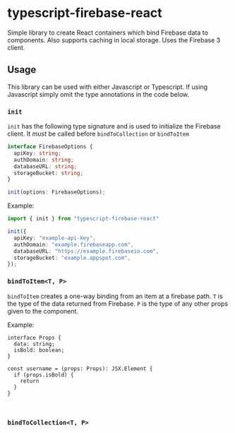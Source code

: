 # typescript-firebase-react

Simple library to create React containers which bind Firebase data to components. Also supports caching in local storage. Uses the Firebase 3 client.

## Usage

This library can be used with either Javascript or Typescript. If using Javascript simply omit the type annotations in the code below.

### `init`

`init` has the following type signature and is used to initialize the Firebase client. It *must* be called before `bindToCollection` or  `bindToItem`

```typescript
interface FirebaseOptions {
  apiKey: string;
  authDomain: string;
  databaseURL: string;
  storageBucket: string;
}

init(options: FirebaseOptions);
```

Example:

```typescript
import { init } from "typescript-firebase-react"

init({
  apiKey: "example-api-key",
  authDomain: "example.firebaseapp.com",
  databaseURL: "https://example.firebaseio.com",
  storageBucket: "example.appspot.com",
});
```

### `bindToItem<T, P>`

`bindToItem` creates a one-way binding from an item at a firebase path. `T` is the type of the data returned from Firebase. `P` is the type of any other props given to the component.

Example:

```
interface Props {
  data: string;
  isBold: boolean;
}

const username = (props: Props): JSX.Element {
  if (props.isBold) {
    return
  }
}



```


### `bindToCollection<T, P>`
